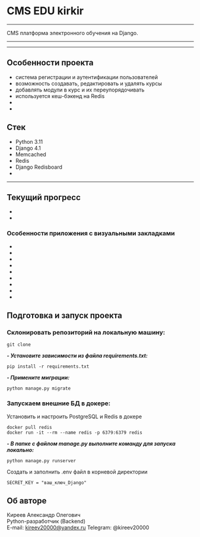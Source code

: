 # CMS EDU kirkir
 
---
CMS платформа электронного обучения на Django.

---
 
***
## Особенности проекта
- система регистрации и аутентификации пользователей
- возможность создавать, редактировать и удалять курсы
- добавлять модули в курс и их переупорядочивать
- используется кеш-бэкенд на Redis
- 
- 

## Стек
- Python 3.11
- Django 4.1
- Memcached
- Redis
- Django Redisboard
- 
___


## Текущий прогресс
- 
- 

### Особенности приложения с визуальными закладками
- 
- 
- 
- 
- 
- 
- 
- 
- 

## Подготовка и запуск проекта
### Склонировать репозиторий на локальную машину:
```
git clone 
```
***- Установите зависимости из файла requirements.txt:***
```
pip install -r requirements.txt
```

***- Примените миграции:***
```
python manage.py migrate
```

### Запускаем внешние БД в докере:
Установить и настроить PostgreSQL и Redis в докере

```
docker pull redis
docker run -it --rm --name redis -p 6379:6379 redis
```
***- В папке с файлом manage.py выполните команду для запуска локально:***
```
python manage.py runserver
```
Cоздать и заполнить .env файл в корневой директории
```
SECRET_KEY = "ваш_ключ_Django"
```


## Об авторе <a id=7></a>

Киреев Александр Олегович  
Python-разработчик (Backend)  
E-mail: kireev20000@yandex.ru
Telegram: @kireev20000

